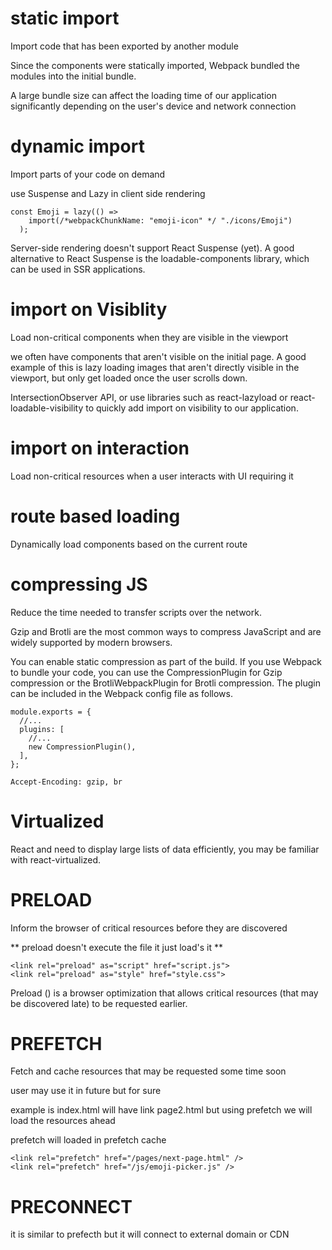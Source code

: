# static import

Import code that has been exported by another module

Since the components were statically imported, Webpack bundled the modules into the initial bundle.

A large bundle size can affect the loading time of our application significantly depending on the user's device and network connection

# dynamic import

Import parts of your code on demand

use Suspense and Lazy in client side rendering

```
const Emoji = lazy(() =>
    import(/*webpackChunkName: "emoji-icon" */ "./icons/Emoji")
  );
```

Server-side rendering doesn't support React Suspense (yet). A good alternative to React Suspense is the loadable-components library, which can be used in SSR applications.

# import on Visiblity

Load non-critical components when they are visible in the viewport

we often have components that aren't visible on the initial page. A good example of this is lazy loading images that aren't directly visible in the viewport, but only get loaded once the user scrolls down.

IntersectionObserver API, or use libraries such as react-lazyload or react-loadable-visibility to quickly add import on visibility to our application.

# import on interaction

Load non-critical resources when a user interacts with UI requiring it

# route based loading

Dynamically load components based on the current route

# compressing JS

Reduce the time needed to transfer scripts over the network.

Gzip and Brotli are the most common ways to compress JavaScript and are widely supported by modern browsers.

You can enable static compression as part of the build. If you use Webpack to bundle your code, you can use the CompressionPlugin for Gzip compression or the BrotliWebpackPlugin for Brotli compression. The plugin can be included in the Webpack config file as follows.

```
module.exports = {
  //...
  plugins: [
    //...
    new CompressionPlugin(),
  ],
};
```

```
Accept-Encoding: gzip, br
```

# Virtualized

React and need to display large lists of data efficiently, you may be familiar with react-virtualized.

# PRELOAD

Inform the browser of critical resources before they are discovered

** preload doesn't execute the file it just load's it **

```
<link rel="preload" as="script" href="script.js">
<link rel="preload" as="style" href="style.css">
```

Preload (<link rel="preload">) is a browser optimization that allows critical resources (that may be discovered late) to be requested earlier.

# PREFETCH

Fetch and cache resources that may be requested some time soon

user may use it in future but for sure

example is index.html will have link page2.html but using prefetch we will load the resources ahead

prefetch will loaded in prefetch cache

```
<link rel="prefetch" href="/pages/next-page.html" />
<link rel="prefetch" href="/js/emoji-picker.js" />

```

# PRECONNECT

it is similar to prefecth but it will connect to external domain or CDN

<link rel="preconnect" href="https://api.com">
